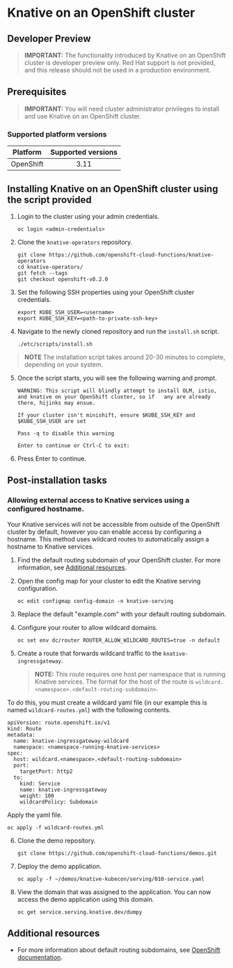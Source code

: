 # Knative on an OpenShift cluster
Developer Preview
------

> **IMPORTANT:** The functionality introduced by Knative on an OpenShift cluster is developer preview only. Red Hat support is not provided, and this release should not be used in a production environment.

## Prerequisites

> **IMPORTANT:** You will need cluster administrator privileges to install and use Knative on an OpenShift cluster.

### Supported platform versions

| Platform        | Supported versions           |
| ------------- |:-------------:|
| OpenShift      | 3.11		|

## Installing Knative on an OpenShift cluster using the script provided

1. Login to the cluster using your admin credentials.

   `oc login <admin-credentials>`
   
2. Clone the `knative-operators` repository.

   `git clone https://github.com/openshift-cloud-functions/knative-operators`   
   `cd knative-operators/`   
   `git fetch --tags`   
   `git checkout openshift-v0.2.0`   

3. Set the following SSH properties using your OpenShift cluster credentials.

   `export KUBE_SSH_USER=<username>`   
   `export KUBE_SSH_KEY=<path-to-private-ssh-key>`   

4. Navigate to the newly cloned repository and run the `install.sh` script.

   `./etc/scripts/install.sh`  

>**NOTE** The installation script takes around 20-30 minutes to complete, depending on your system.

5. Once the script starts, you will see the following warning and prompt.

   `WARNING: This script will blindly attempt to install OLM, istio, and knative on your OpenShift cluster, so if   any are already there, hijinks may ensue.`

   `If your cluster isn't minishift, ensure $KUBE_SSH_KEY and $KUBE_SSH_USER are set`   

   `Pass -q to disable this warning`   

   `Enter to continue or Ctrl-C to exit:`   

6. Press Enter to continue.
   

## Post-installation tasks

### Allowing external access to Knative services using a configured hostname.

Your Knative services will not be accessible from outside of the OpenShift cluster by default, however you can enable access by configuring a hostname. This method uses wildcard routes to automatically assign a hostname to Knative services.

1. Find the default routing subdomain of your OpenShift cluster. For more information, see [Additional resources](#additional-resources).

2. Open the config map for your cluster to edit the Knative serving configuration.

   `oc edit configmap config-domain -n knative-serving`   

3. Replace the default "example.com" with your default routing subdomain.
4. Configure your router to allow wildcard domains.

   `oc set env dc/router ROUTER_ALLOW_WILDCARD_ROUTES=true -n default`   

5. Create a route that forwards wildcard traffic to the `knative-ingressgateway`.
   > **NOTE:** This route requires one host per namespace that is running Knative services. The format for the host of the route is `wildcard.<namespace>.<default-routing-subdomain>`.

  To do this, you must create a wildcard yaml file (in our example this is named `wildcard-routes.yml`) with the following contents.

    apiVersion: route.openshift.io/v1
    kind: Route
    metadata:
      name: knative-ingressgateway-wildcard
      namespace: <namespace-running-knative-services>
    spec:
      host: wildcard.<namespace>.<default-routing-subdomain>
      port:
        targetPort: http2
      to:
        kind: Service
        name: knative-ingressgateway
        weight: 100
        wildcardPolicy: Subdomain   

  Apply the yaml file.

   `oc apply -f wildcard-routes.yml`   

6. Clone the demo repository.

   `git clone https://github.com/openshift-cloud-functions/demos.git`

7. Deploy the demo application.

   `oc apply -f ~/demos/knative-kubecon/serving/010-service.yaml`   

8. View the domain that was assigned to the application. You can now access the demo application using this domain.

   `oc get service.serving.knative.dev/dumpy`   

## Additional resources

* For more information about default routing subdomains, see [OpenShift documentation](https://docs.openshift.com/enterprise/3.0/install_config/install/deploy_router.html#customizing-the-default-routing-subdomain).
